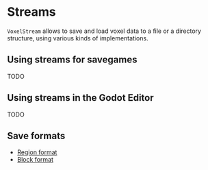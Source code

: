 Streams
========

`VoxelStream` allows to save and load voxel data to a file or a directory structure, using various kinds of implementations.


Using streams for savegames
----------------------------

TODO


Using streams in the Godot Editor
----------------------------------

TODO


Save formats
--------------

- [Region format](specs/region_format_v3.md)
- [Block format](specs/block_format_v2.md)

